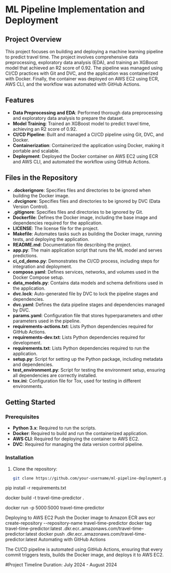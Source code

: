 # ML Pipeline Implementation and Deployment

## Project Overview
This project focuses on building and deploying a machine learning pipeline to predict travel time. The project involves comprehensive data preprocessing, exploratory data analysis (EDA), and training an XGBoost model that achieved an R2 score of 0.92. The pipeline was managed using CI/CD practices with Git and DVC, and the application was containerized with Docker. Finally, the container was deployed on AWS EC2 using ECR, AWS CLI, and the workflow was automated with GitHub Actions.

## Features
- **Data Preprocessing and EDA**: Performed thorough data preprocessing and exploratory data analysis to prepare the dataset.
- **Model Training**: Trained an XGBoost model to predict travel time, achieving an R2 score of 0.92.
- **CI/CD Pipeline**: Built and managed a CI/CD pipeline using Git, DVC, and Docker.
- **Containerization**: Containerized the application using Docker, making it portable and scalable.
- **Deployment**: Deployed the Docker container on AWS EC2 using ECR and AWS CLI, and automated the workflow using GitHub Actions.

## Files in the Repository
- **.dockerignore**: Specifies files and directories to be ignored when building the Docker image.
- **.dvcignore**: Specifies files and directories to be ignored by DVC (Data Version Control).
- **.gitignore**: Specifies files and directories to be ignored by Git.
- **Dockerfile**: Defines the Docker image, including the base image and dependencies required for the application.
- **LICENSE**: The license file for the project.
- **Makefile**: Automates tasks such as building the Docker image, running tests, and deploying the application.
- **README.md**: Documentation file describing the project.
- **app.py**: The main application script that runs the ML model and serves predictions.
- **ci_cd_demo.py**: Demonstrates the CI/CD process, including steps for integration and deployment.
- **compose.yaml**: Defines services, networks, and volumes used in the Docker Compose setup.
- **data_models.py**: Contains data models and schema definitions used in the application.
- **dvc.lock**: Auto-generated file by DVC to lock the pipeline stages and dependencies.
- **dvc.yaml**: Defines the data pipeline stages and dependencies managed by DVC.
- **params.yaml**: Configuration file that stores hyperparameters and other parameters used in the pipeline.
- **requirements-actions.txt**: Lists Python dependencies required for GitHub Actions.
- **requirements-dev.txt**: Lists Python dependencies required for development.
- **requirements.txt**: Lists Python dependencies required to run the application.
- **setup.py**: Script for setting up the Python package, including metadata and dependencies.
- **test_environment.py**: Script for testing the environment setup, ensuring all dependencies are correctly installed.
- **tox.ini**: Configuration file for Tox, used for testing in different environments.

## Getting Started
### Prerequisites
- **Python 3.x**: Required to run the scripts.
- **Docker**: Required to build and run the containerized application.
- **AWS CLI**: Required for deploying the container to AWS EC2.
- **DVC**: Required for managing the data version control pipeline.

### Installation
1. Clone the repository:
   ```bash
   git clone https://github.com/your-username/ml-pipeline-deployment.git
pip install -r requirements.txt

docker build -t travel-time-predictor .

docker run -p 5000:5000 travel-time-predictor

Deploying to AWS EC2
Push the Docker image to Amazon ECR
aws ecr create-repository --repository-name travel-time-predictor
docker tag travel-time-predictor:latest <aws-account-id>.dkr.ecr.<region>.amazonaws.com/travel-time-predictor:latest
docker push <aws-account-id>.dkr.ecr.<region>.amazonaws.com/travel-time-predictor:latest
Automating with GitHub Actions

The CI/CD pipeline is automated using GitHub Actions, ensuring that every commit triggers tests, builds the Docker image, and deploys it to AWS EC2.

#Project Timeline
Duration: July 2024 - August 2024
